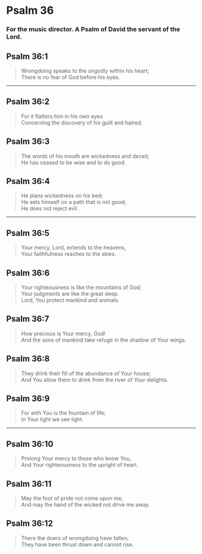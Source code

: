 # Psalm 36

### For the music director. A Psalm of David the servant of the Lord.

## Psalm 36:1

> Wrongdoing speaks to the ungodly within his heart;  
> There is no fear of God before his eyes.

---

## Psalm 36:2

> For it flatters him in his own eyes  
> Concerning the discovery of his guilt and hatred.

## Psalm 36:3

> The words of his mouth are wickedness and deceit;  
> He has ceased to be wise and to do good.

## Psalm 36:4

> He plans wickedness on his bed;  
> He sets himself on a path that is not good;  
> He does not reject evil.

---

## Psalm 36:5

> Your mercy, Lord, extends to the heavens,  
> Your faithfulness reaches to the skies.

## Psalm 36:6

> Your righteousness is like the mountains of God;  
> Your judgments are like the great deep.  
> Lord, You protect mankind and animals.

## Psalm 36:7

> How precious is Your mercy, God!  
> And the sons of mankind take refuge in the shadow of Your wings.

## Psalm 36:8

> They drink their fill of the abundance of Your house;  
> And You allow them to drink from the river of Your delights.

## Psalm 36:9

> For with You is the fountain of life;  
> In Your light we see light.

---

## Psalm 36:10

> Prolong Your mercy to those who know You,  
> And Your righteousness to the upright of heart.

## Psalm 36:11

> May the foot of pride not come upon me,  
> And may the hand of the wicked not drive me away.

## Psalm 36:12

> There the doers of wrongdoing have fallen;  
> They have been thrust down and cannot rise.
